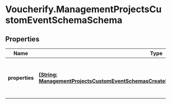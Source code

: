 # Voucherify.ManagementProjectsCustomEventSchemaSchema

## Properties

Name | Type | Description | Notes
------------ | ------------- | ------------- | -------------
**properties** | [**{String: ManagementProjectsCustomEventSchemasCreateRequestBodySchemaPropertiesEntryValue}**](ManagementProjectsCustomEventSchemasCreateRequestBodySchemaPropertiesEntryValue.md) | Defines custom event custom attributes (metadata). | [optional] 


